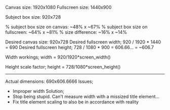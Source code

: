 Canvas size: 1920x1080
Fullscreen size: 1440x900

Subject box size: 920x728

% subject box size on canvas: ~48% x ~67%
% subject box size on fullscreen: ~64% x ~81%
% size difference: ~16% x ~14%

Desired canvas size: 920x728
Desired fullscreen width;
920 / 1920 * 1440 = 690
Desired fullscreen height;
728 / 1080 * 900 = 606.66... = ~606.7

Width workings;
width = 920/1920*screen_width()

Height scale factor;
height = 728/1080*screen_height()

-----------------------------------------------

Actual dimensions: 690x606.6666
Issues;
- Improper width
Solution;
- Stop being stupid. Can't measure width with a missized title element...
- Fix title element scaling to also be in accordance with reality